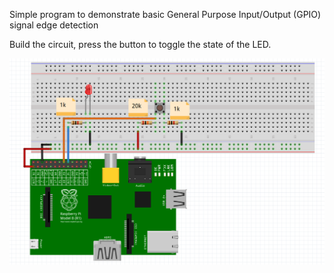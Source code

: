 Simple program to demonstrate basic General Purpose Input/Output (GPIO) signal edge detection

Build the circuit, press the button to toggle the state of the LED.

![circuit.png](circuit.png)
